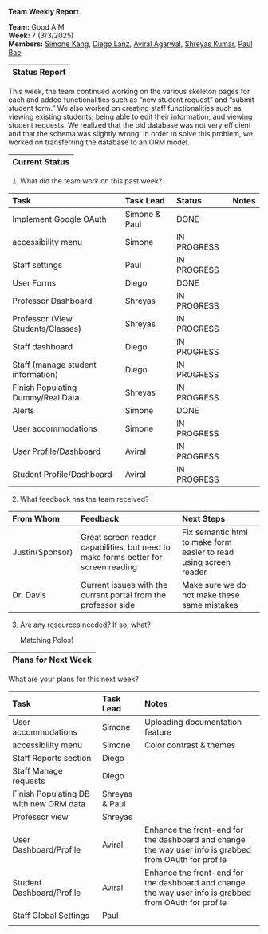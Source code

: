 **Team Weekly Report**

**Team:** Good AIM  
**Week:** 7 (3/3/2025)  
**Members:** [Simone Kang](mailto:sk21007@tamu.edu), [Diego Lanz](mailto:diegolanz0412@tamu.edu), [Aviral Agarwal](mailto:avirala16@tamu.edu), [Shreyas Kumar](mailto:shreyask25@tamu.edu), [Paul Bae](mailto:pauljwbae@gmail.com)

| Status Report |
| :---- |

This week, the team continued working on the various skeleton pages for each and added functionalities such as “new student request” and “submit student form.” We also worked on creating staff functionalities such as viewing existing students, being able to edit their information, and viewing student requests. We realized that the old database was not very efficient and that the schema was slightly wrong. In order to solve this problem, we worked on transferring the database to an ORM model.

| Current Status |
| :---- |

1. What did the team work on this past week?

| Task | Task Lead | Status | Notes |
| :---- | :---- | :---- | :---- |
| Implement Google OAuth | Simone & Paul | DONE |  |
| accessibility menu | Simone | IN PROGRESS |  |
| Staff settings | Paul | IN PROGRESS |  |
| User Forms | Diego | DONE |  |
| Professor Dashboard | Shreyas | IN PROGRESS |  |
| Professor (View Students/Classes) | Shreyas | IN PROGRESS |  |
| Staff dashboard | Diego | IN PROGRESS |  |
| Staff (manage student information) | Diego | IN PROGRESS |  |
| Finish Populating Dummy/Real Data | Shreyas | IN PROGRESS |  |
| Alerts | Simone | DONE |  |
| User accommodations | Simone | IN PROGRESS |  |
| User Profile/Dashboard | Aviral | IN PROGRESS |  |
| Student Profile/Dashboard | Aviral | IN PROGRESS |  |

   

2. What feedback has the team received?

| From Whom | Feedback | Next Steps |
| :---- | :---- | :---- |
| Justin(Sponsor) | Great screen reader capabilities, but need to make forms better for screen reading | Fix semantic html to make form easier to read using screen reader |
| Dr. Davis | Current issues with the current portal from the professor side | Make sure we do not make these same mistakes |

   

3. Are any resources needed? If so, what?

	Matching Polos\!

| Plans for Next Week |
| :---- |

What are your plans for this next week?

| Task | Task Lead | Notes |
| :---- | :---- | :---- |
| User accommodations | Simone | Uploading documentation feature |
| accessibility menu | Simone | Color contrast & themes |
| Staff Reports section | Diego |  |
| Staff Manage requests  | Diego |  |
| Finish Populating DB with new ORM data | Shreyas & Paul |  |
| Professor view | Shreyas |  |
| User Dashboard/Profile | Aviral | Enhance the front-end for the dashboard and change the way user info is grabbed from OAuth for profile |
| Student Dashboard/Profile | Aviral | Enhance the front-end for the dashboard and change the way user info is grabbed from OAuth for profile |
| Staff Global Settings | Paul |  |
|  |  |  |

